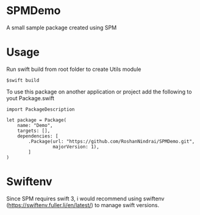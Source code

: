 # SPMDemo
A small sample package created using SPM

# Usage
  Run swift build from root folder to create Utils module
  ```
  $swift build
  ```
  To use this package on another application or project add the following to yout Package.swift
  
  ```
  import PackageDescription

  let package = Package(
      name: "Demo",
      targets: [],
      dependencies: [
          .Package(url: "https://github.com/RoshanNindrai/SPMDemo.git",
                   majorVersion: 1),
          ]
  )
```

# Swiftenv
   Since SPM requires swift 3, i would recommend using swiftenv (https://swiftenv.fuller.li/en/latest/) to manage swift versions.
     

